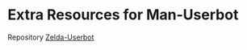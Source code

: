 # Extra Resources for Man-Userbot
Repository [Zelda-Userbot](https://github.com/fhmyngrh/github.com/nmiabdfhmy/Zelda-Userbot)
